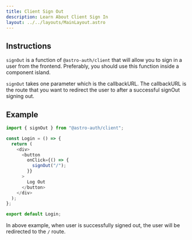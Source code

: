```yaml
---
title: Client Sign Out
description: Learn About Client Sign In
layout: ../../layouts/MainLayout.astro
---
```


## Instructions

`signOut` is a function of `@astro-auth/client` that will allow you to sign in a user from the frontend. Preferably, you should use this function inside a component island.

`signOut` takes one parameter which is the callbackURL. The callbackURL is the route that you want to redirect the user to after a successful signOut signing out.

## Example

```js
import { signOut } from "@astro-auth/client";

const Login = () => {
  return (
    <div>
      <button
        onClick={() => {
          signOut("/");
        }}
      >
        Log Out
      </button>
    </div>
  );
};

export default Login;
```

In above example, when user is successfully signed out, the user will be redirected to the `/` route.
